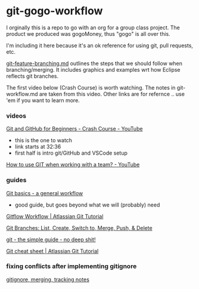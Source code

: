# git-gogo-workflow

I orginally this is a repo to go with an org for a group class project. The product we produced was gogoMoney, thus "gogo" is all over this.

I'm including it here because it's an ok reference for using git, pull requests, etc.

[git-feature-branching.md](https://github.com/EspressoPlus/gogo-workflow/blob/main/git-feature-branching.md) outlines the steps that we should follow when branching/merging. It includes graphics and examples wrt how Eclipse reflects git branches. 

The first video below (Crash Course) is worth watching. The notes in git-workflow.md are taken from this video. Other links are for refernce .. use 'em if you want to learn more. 

### videos
[Git and GitHub for Beginners - Crash Course - YouTube](https://youtu.be/RGOj5yH7evk?t=1956) 
* this is the one to watch
* link starts at 32:36
* first half is intro git/GitHub and VSCode setup

[How to use GIT when working with a team? - YouTube](https://www.youtube.com/watch?v=jhtbhSpV5YA)


### guides
[Git basics - a general workflow](https://gist.github.com/blackfalcon/8428401)
* good guide, but goes beyond what we will (probably) need

[Gitflow Workflow | Atlassian Git Tutorial](https://www.atlassian.com/git/tutorials/comparing-workflows/gitflow-workflow)

[Git Branches: List, Create, Switch to, Merge, Push, & Delete](https://www.nobledesktop.com/learn/git/git-branches)

[git - the simple guide - no deep shit!](https://rogerdudler.github.io/git-guide/)

[Git cheat sheet | Atlassian Git Tutorial](https://www.atlassian.com/git/tutorials/atlassian-git-cheatsheet)

### fixing conflicts after implementing gitignore
[gitignore, merging, tracking notes](https://github.com/EspressoPlus/gogo-workflow/blob/main/git-gitignore-tracking.md)
